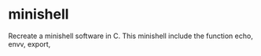 # minishell
Recreate a minishell software in C.
This minishell include the function echo, envv, export, 
